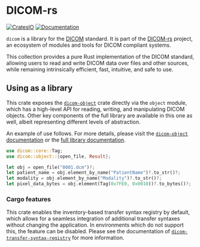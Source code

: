 # DICOM-rs

[![CratesIO](https://img.shields.io/crates/v/dicom.svg)](https://crates.io/crates/dicom)
[![Documentation](https://docs.rs/dicom/badge.svg)](https://docs.rs/dicom)

`dicom` is a library for the [DICOM] standard.
It is part of  the [DICOM-rs] project,
an ecosystem of modules and tools for DICOM compliant systems.

This collection provides a pure Rust implementation of the DICOM standard,
allowing users to read and write DICOM data over files and other sources,
while remaining intrinsically efficient, fast, intuitive, and safe to use.

## Using as a library

This crate exposes the [`dicom-object`] crate directly via the `object` module,
which has a high-level API for reading, writing, and manipulating DICOM objects.
Other key components of the full library are available in this one as well,
albeit representing different levels of abstraction.

An example of use follows.
For more details, please visit the [`dicom-object` documentation]
or the [full library documentation].

```rust
use dicom::core::Tag;
use dicom::object::{open_file, Result};

let obj = open_file("0001.dcm")?;
let patient_name = obj.element_by_name("PatientName")?.to_str()?;
let modality = obj.element_by_name("Modality")?.to_str()?;
let pixel_data_bytes = obj.element(Tag(0x7FE0, 0x0010))?.to_bytes()?;
```

### Cargo features

This crate enables the inventory-based transfer syntax registry by default,
which allows for a seamless integration of additional transfer syntaxes
without changing the application.
In environments which do not support this, the feature can be disabled.
Please see the documentation of [`dicom-transfer-syntax-registry`]
for more information.

[DICOM]: https://dicomstandard.org
[DICOM-rs]: https://github.com/Enet4/dicom-rs
[`dicom-transfer-syntax-registry`]: https://docs.rs/dicom-transfer-syntax-registry
[`dicom-object`]: https://crates.io/crates/dicom-object
[`dicom-object` documentation]: https://docs.rs/dicom-object
[full library documentation]: https://docs.rs/dicom
